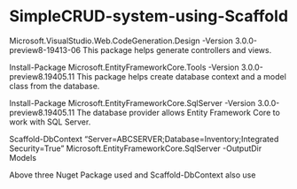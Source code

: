 # SimpleCRUD-system-using-Scaffold


Microsoft.VisualStudio.Web.CodeGeneration.Design -Version 3.0.0-preview8-19413-06 This package helps generate controllers and views.

Install-Package Microsoft.EntityFrameworkCore.Tools -Version 3.0.0-preview8.19405.11 This package helps create database context and a model class from the database.

Install-Package Microsoft.EntityFrameworkCore.SqlServer -Version 3.0.0-preview8.19405.11 The database provider allows Entity Framework Core to work with SQL Server.

Scaffold-DbContext “Server=ABCSERVER;Database=Inventory;Integrated Security=True” Microsoft.EntityFrameworkCore.SqlServer -OutputDir Models

Above three Nuget Package used and Scaffold-DbContext also use
